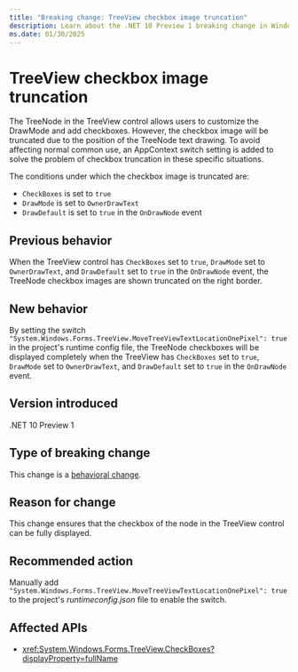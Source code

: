 ```yaml
---
title: "Breaking change: TreeView checkbox image truncation"
description: Learn about the .NET 10 Preview 1 breaking change in Windows Forms where the TreeView checkbox image is truncated under certain conditions.
ms.date: 01/30/2025
---
```

# TreeView checkbox image truncation

The TreeNode in the TreeView control allows users to customize the DrawMode and add checkboxes. However, the checkbox image will be truncated due to the position of the TreeNode text drawing. To avoid affecting normal common use, an AppContext switch setting is added to solve the problem of checkbox truncation in these specific situations.

The conditions under which the checkbox image is truncated are:

- `CheckBoxes` is set to `true`
- `DrawMode` is set to `OwnerDrawText`
- `DrawDefault` is set to `true` in the `OnDrawNode` event

## Previous behavior

When the TreeView control has `CheckBoxes` set to `true`, `DrawMode` set to `OwnerDrawText`, and `DrawDefault` set to `true` in the `OnDrawNode` event, the TreeNode checkbox images are shown truncated on the right border.

## New behavior

By setting the switch `"System.Windows.Forms.TreeView.MoveTreeViewTextLocationOnePixel": true` in the project's runtime config file, the TreeNode checkboxes will be displayed completely when the TreeView has `CheckBoxes` set to `true`, `DrawMode` set to `OwnerDrawText`, and `DrawDefault` set to `true` in the `OnDrawNode` event.

## Version introduced

.NET 10 Preview 1

## Type of breaking change

This change is a [behavioral change](../../categories.md#behavioral-change).

## Reason for change

This change ensures that the checkbox of the node in the TreeView control can be fully displayed.

## Recommended action

Manually add `"System.Windows.Forms.TreeView.MoveTreeViewTextLocationOnePixel": true` to the project's *runtimeconfig.json* file to enable the switch.

## Affected APIs

- <xref:System.Windows.Forms.TreeView.CheckBoxes?displayProperty=fullName>
